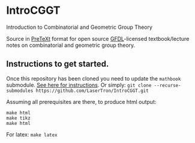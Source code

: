 # IntroCGGT
Introduction to Combinatorial and Geometric Group Theory

Source in [PreTeXt](http://mathbook.pugetsound.edu) format for open source [GFDL](https://www.gnu.org/copyleft/fdl.html)-licensed textbook/lecture notes on combinatorial and geometric group theory.

## Instructions to get started.
 Once this repository has been cloned you need to update the `mathbook` submodule. [See here for instructions](https://git-scm.com/book/en/v2/Git-Tools-Submodules). Or simply:
`git clone --recurse-submodules https://github.com/LaserTron/IntroCGGT.git`

Assuming all prerequisites are there, to produce html output:
```
make html
make tikz
make html
```
For latex:
`make latex`
